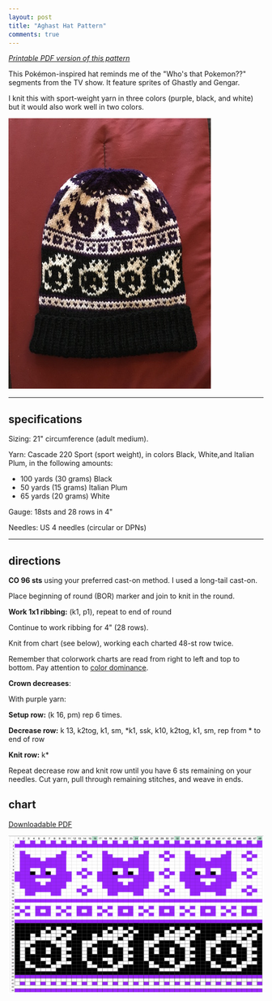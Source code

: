 ```yaml
---
layout: post
title: "Aghast Hat Pattern"
comments: true
---
```


_[Printable PDF version of this pattern](/images/12-25-16/printable-aghast-hat-pattern.pdf)_

This Pokémon-inspired hat reminds me of the "Who's that Pokemon??" segments from the TV show. It feature sprites of Ghastly and Gengar.

I knit this with sport-weight yarn in three colors (purple, black, and white) but it would also work well in two colors.

<img src="/images/12-25-16/gengar-hat.jpg"/>

<hr/>

## specifications

Sizing: 21" circumference (adult medium).

Yarn: Cascade 220 Sport (sport weight), in colors Black, White,and Italian Plum, in the following amounts:

- 100 yards (30 grams) Black
- 50 yards (15 grams) Italian Plum
- 65 yards (20 grams) White

Gauge: 18sts and 28 rows in 4"

Needles: US 4 needles (circular or DPNs)

<hr/>

## directions

**CO 96 sts** using your preferred cast-on method. I used a long-tail cast-on.

Place beginning of round (BOR) marker and join to knit in the round.

**Work 1x1 ribbing:** (k1, p1), repeat to end of round

Continue to work ribbing for 4" (28 rows).

Knit from chart (see below), working each charted 48-st row twice.

Remember that colorwork charts are read from right to left and top to bottom. Pay attention to [color dominance](http://blog.ysolda.com/ysolda-blog/2014/5/29/technique-thursday-colour-dominance).

**Crown decreases**:

With purple yarn:

**Setup row:** (k 16, pm) rep 6 times.

**Decrease row:** k 13, k2tog, k1, sm, \*k1, ssk, k10, k2tog, k1, sm, rep from \* to end of row

**Knit row:** k\*

Repeat decrease row and knit row until you have 6 sts remaining on your needles. Cut yarn, pull through remaining stitches, and weave in ends.

## chart

[Downloadable PDF](/images/12-25-16/gengar-pat.pdf)

<img src="/images/12-25-16/gengar-pat-screenshot.png"/>
